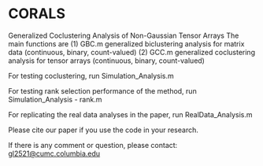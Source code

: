 # CORALS
Generalized Coclustering Analysis of Non-Gaussian Tensor Arrays
The main functions are 
(1) GBC.m   generalized biclustering analysis for matrix data (continuous, binary, count-valued) 
(2) GCC.m   generalized coclustering analysis for tensor arrays (continuous, binary, count-valued)

For testing coclustering, run Simulation_Analysis.m

For testing rank selection performance of the method, run Simulation_Analysis - rank.m

For replicating the real data analyses in the paper, run RealData_Analysis.m


Please cite our paper if you use the code in your research. 

If there is any comment or question, please contact: gl2521@cumc.columbia.edu
